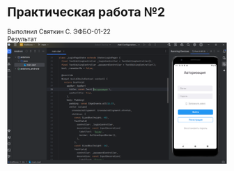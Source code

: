 # Практическая работа №2
Выполнил Святкин С. ЭФБО-01-22
<br>
Результат
<br>
![alt text](assets/Image21.png)
<br>
